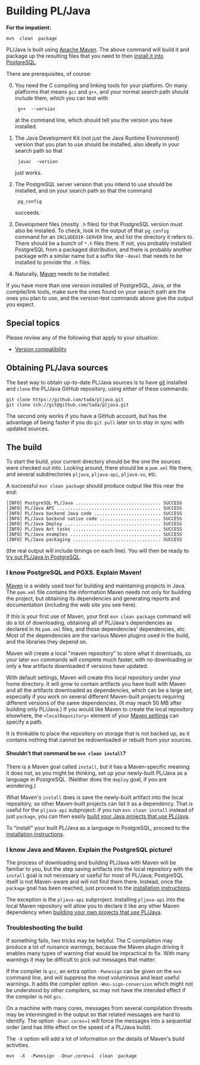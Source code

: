 # Building PL/Java

**For the impatient:**

    mvn  clean  package

PL/Java is built using [Apache Maven][mvn]. The above command will build it
and package up the resulting files that you need to then
[install it into PostgreSQL][inst].

[mvn]: https://maven.apache.org/

There are prerequisites, of course:

0. You need the C compiling and linking tools for your platform.
    On many platforms that means `gcc` and `g++`, and your normal search
    path should include them, which you can test with

        g++  --version

    at the command line, which should tell you the version you have installed.

0. The Java Development Kit (not just the Java Runtime Environment) version
    that you plan to use should be installed, also ideally in your search path
    so that

        javac  -version

    just works.

0. The PostgreSQL server version that you intend to use should be installed,
    and on your search path so that the command

        pg_config

    succeeds.

0. Development files (mostly `.h` files) for that PostgreSQL version must also
   be installed. To check, look in the output of that `pg_config` command for
   an `INCLUDEDIR-SERVER` line, and list the directory it refers to. There
   should be a bunch of `*.h` files there. If not, you probably installed
   PostgreSQL from a packaged distribution, and there is probably another
   package with a similar name but a suffix like `-devel` that needs to be
   installed to provide the `.h` files.

0. Naturally, [Maven][mvn] needs to be installed.

If you have more than one version installed of PostgreSQL, Java, or the
compile/link tools, make sure the ones found on your search path are the
ones you plan to use, and the version-test commands above give the output
you expect.

## Special topics

Please review any of the following that apply to your situation:

* [Version compatibility](versions.html)

## Obtaining PL/Java sources

The best way to obtain up-to-date PL/Java sources is to have [git][] installed
and `clone` the PL/Java GitHub repository, using either of these commands:

    git clone https://github.com/tada/pljava.git
    git clone ssh://git@github.com/tada/pljava.git

The second only works if you have a GitHub account, but has the advantage
of being faster if you do `git pull` later on to stay in sync with updated
sources.

[git]: https://git-scm.com/

## The build

To start the build, your current directory should be the one the sources were
checked out into. Looking around, there should be a `pom.xml` file there, and
several subdirectories `pljava`, `pljava-api`, `pljava-so`, etc.

A successful `mvn clean package` should produce output like this near the end:

```
[INFO] PostgreSQL PL/Java ................................ SUCCESS
[INFO] PL/Java API ....................................... SUCCESS
[INFO] PL/Java backend Java code ......................... SUCCESS
[INFO] PL/Java backend native code ....................... SUCCESS
[INFO] PL/Java Deploy .................................... SUCCESS
[INFO] PL/Java Ant tasks ................................. SUCCESS
[INFO] PL/Java examples .................................. SUCCESS
[INFO] PL/Java packaging ................................. SUCCESS
```
(the real output will include timings on each line). You will then be ready
to [try out PL/Java in PostgreSQL][inst].

[inst]: ../install/install.html

### I know PostgreSQL and PGXS. Explain Maven!

[Maven][mvn] is a widely used tool for building and maintaining projects in
Java. The `pom.xml` file contains the information Maven needs not only for
building the project, but obtaining its dependencies and generating reports
and documentation (including the web site you see here).

If this is your first use of Maven, your first `mvn clean package` command will
do a lot of downloading, obtaining all of PL/Java's dependencies as declared in
its `pom.xml` files, and those dependencies' dependencies, etc. Most of the
dependencies are the various Maven plugins used in the build, and the libraries
they depend on.

Maven will create a local "maven repository" to store what it downloads, so
your later `mvn` commands will complete much faster, with no downloading or
only a few artifacts downloaded if versions have updated.

With default settings, Maven will create this local repository under your home
directory. It will grow to contain artifacts you have built with Maven and all
the artifacts downloaded as dependencies, which can be a large set, especially
if you work on several different Maven-built projects requiring different
versions of the same dependencies. (It may reach 50 MB after building only
PL/Java.) If you would like Maven to create the local repository elsewhere,
the `<localRepository>` element of your [Maven settings][mvnset] can specify
a path.

[mvnset]: https://maven.apache.org/settings.html

It is thinkable to place the repository on storage that is not backed up, as
it contains nothing that cannot be redownloaded or rebuilt from your sources.

#### Shouldn't that command be `mvn clean install`?

There is a Maven goal called `install`, but it has a Maven-specific meaning:
it does not, as you might be thinking, set up your newly-built PL/Java as a
language in PostgreSQL. (Neither does the `deploy` goal, if you are wondering.)

What Maven's `install` does is save the newly-built artifact into the local
repository, so other Maven-built projects can list it as a dependency. That
_is_ useful for the `pljava-api` subproject: if you run `mvn clean install`
instead of just `package`, you can then easily
[build your Java projects that _use_ PL/Java][jproj].

To "install" your built PL/Java as a language in PostgreSQL, proceed to
the [installation instructions][inst].

[jproj]: ../use/hello.html
[inst]: ../install/install.html

### I know Java and Maven. Explain the PostgreSQL picture!

The process of downloading and building PL/Java with Maven will be familiar
to you, but the step saving artifacts into the local repository with the
`install` goal is not necessary or useful for most of PL/Java; PostgreSQL itself
is not Maven-aware and will not find them there. Instead, once the `package`
goal has been reached, just proceed to the [installation instructions][inst].

The exception is the `pljava-api` subproject. Installing `pljava-api` into
the local Maven repository will allow you to declare it like any other Maven
dependency when [building your own projects that _use_ PL/Java][jproj].

### Troubleshooting the build

If something fails, two tricks may be helpful. The C compilation may produce
a lot of nuisance warnings, because the Maven plugin driving it enables many
types of warning that would be impractical to fix. With many warnings it may
be difficult to pick out messages that matter.

If the compiler is `gcc`, an extra option `-Pwnosign` can be given on the
`mvn` command line, and will suppress the most voluminous and least useful
warnings. It adds the compiler option `-Wno-sign-conversion` which might not
be understood by other compilers, so may not have the intended effect if the
compiler is not `gcc`.

On a machine with many cores, messages from several compilation threads may be
intermingled in the output so that related messages are hard to identify.
The option `-Dnar.cores=1` will force the messages into a sequential order
(and has little effect on the speed of a PL/Java build).

The `-X` option will add a lot of information on the details of Maven's
build activities.

    mvn  -X  -Pwnosign  -Dnar.cores=1  clean  package

